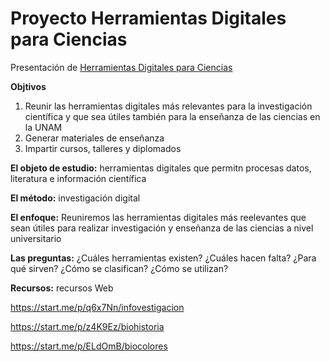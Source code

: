 # Proyecto Herramientas Digitales para Ciencias
Presentación de [Herramientas Digitales para Ciencias]()

**Objtivos**
1. Reunir las herramientas digitales más relevantes para la investigación científica y que sea útiles también para la enseñanza de las ciencias en la UNAM
2. Generar materiales de enseñanza
3. Impartir cursos, talleres y diplomados

**El objeto de estudio:** herramientas digitales que permitn procesas datos, literatura e información científica

**El método:** investigación digital

**El enfoque:** Reuniremos las herramientas digitales más reelevantes que sean útiles para realizar investigación y enseñanza de las ciencias a nivel universitario

**Las preguntas:**
¿Cuáles herramientas existen?
¿Cuáles hacen falta?
¿Para qué sirven?
¿Cómo se clasifican?
¿Cómo se utilizan?


**Recursos:** recursos Web

https://start.me/p/q6x7Nn/infovestigacion

https://start.me/p/z4K9Ez/biohistoria

https://start.me/p/ELdOmB/biocolores
